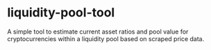 # liquidity-pool-tool
 A simple tool to estimate current asset ratios and pool value for cryptocurrencies within a liquidity pool based on scraped price data.
